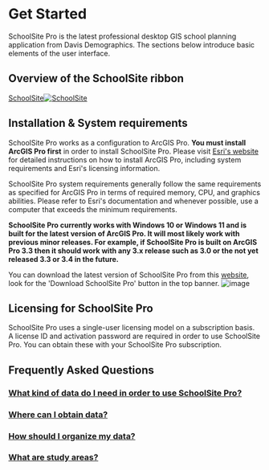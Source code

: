 # Get Started

SchoolSite Pro is the latest professional desktop GIS school planning application from Davis Demographics. The sections below introduce basic elements of the user interface. 

## Overview of the SchoolSite ribbon
[SchoolSite![SchoolSite](..\images\SchoolSite.png)](https://ssphelp.mgt.us/images/SchoolSite.png)


## Installation & System requirements

SchoolSite Pro works as a configuration to ArcGIS Pro. **You must install ArcGIS Pro first** in order to install SchoolSite Pro. Please visit [Esri's website](http://pro.arcgis.com/en/pro-app/get-started/get-started.htm) for detailed instructions on how to install ArcGIS Pro, including system requirements and Esri's licensing information.

SchoolSite Pro system requirements generally follow the same requirements as specified for ArcGIS Pro in terms of required memory, CPU, and graphics abilities. Please refer to Esri's documentation and whenever possible, use a computer that exceeds the minimum requirements. 

**SchoolSite Pro currently works with Windows 10 or Windows 11 and is built for the latest version of ArcGIS Pro. It will most likely work with previous minor releases. For example, if SchoolSite Pro is built on ArcGIS Pro 3.3 then it should work with any 3.x release such as 3.0 or the not yet released 3.3 or 3.4 in the future.**

You can download the latest version of SchoolSite Pro from this [website](https://ssphelp.mgt.us/), look for the 'Download SchoolSite Pro' button in the top banner.
![image](https://user-images.githubusercontent.com/5185948/231880718-bc3a69fb-d089-4b1b-9f08-fc14420358cd.png)


## Licensing for SchoolSite Pro

SchoolSite Pro uses a single-user licensing model on a subscription basis. A license ID and activation password are required in order to use SchoolSite Pro. You can obtain these with your SchoolSite Pro subscription. 

## Frequently Asked Questions

### [What kind of data do I need in order to use SchoolSite Pro?](faq/whatData.md)

### [Where can I obtain data?](faq/obtainData.md)

### [How should I organize my data?](faq/organizingData.md)

### [What are study areas?](faq/studyAreas.md)
